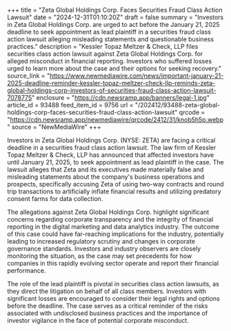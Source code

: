 +++
title = "Zeta Global Holdings Corp. Faces Securities Fraud Class Action Lawsuit"
date = "2024-12-31T01:10:20Z"
draft = false
summary = "Investors in Zeta Global Holdings Corp. are urged to act before the January 21, 2025 deadline to seek appointment as lead plaintiff in a securities fraud class action lawsuit alleging misleading statements and questionable business practices."
description = "Kessler Topaz Meltzer & Check, LLP files securities class action lawsuit against Zeta Global Holdings Corp. for alleged misconduct in financial reporting. Investors who suffered losses urged to learn more about the case and their options for seeking recovery."
source_link = "https://www.newmediawire.com/news/important-january-21-2025-deadline-reminder-kessler-topaz-meltzer-check-llp-reminds-zeta-global-holdings-corp-investors-of-securities-fraud-class-action-lawsuit-7078775"
enclosure = "https://cdn.newsramp.app/banners/legal-1.jpg"
article_id = 93488
feed_item_id = 9756
url = "/202412/93488-zeta-global-holdings-corp-faces-securities-fraud-class-action-lawsuit"
qrcode = "https://cdn.newsramp.app/newmediawire/qrcode/2412/31/knob5h5p.webp"
source = "NewMediaWire"
+++

<p>Investors in Zeta Global Holdings Corp. (NYSE: ZETA) are facing a critical deadline in a securities fraud class action lawsuit. The law firm of Kessler Topaz Meltzer & Check, LLP has announced that affected investors have until January 21, 2025, to seek appointment as lead plaintiff in the case. The lawsuit alleges that Zeta and its executives made materially false and misleading statements about the company's business operations and prospects, specifically accusing Zeta of using two-way contracts and round trip transactions to artificially inflate financial results and utilizing predatory consent farms for data collection.</p><p>The allegations against Zeta Global Holdings Corp. highlight significant concerns regarding corporate transparency and the integrity of financial reporting in the digital marketing and data analytics industry. The outcome of this case could have far-reaching implications for the industry, potentially leading to increased regulatory scrutiny and changes in corporate governance standards. Investors and industry observers are closely monitoring the situation, as the case may set precedents for how companies in this rapidly evolving sector operate and report their financial performance.</p><p>The role of the lead plaintiff is pivotal in securities class action lawsuits, as they direct the litigation on behalf of all class members. Investors with significant losses are encouraged to consider their legal rights and options before the deadline. The case serves as a critical reminder of the risks associated with undisclosed business practices and the importance of investor vigilance in the face of potential corporate misconduct.</p>